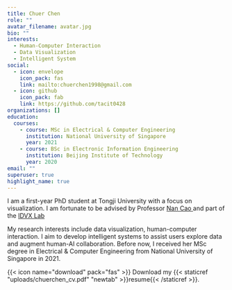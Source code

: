 ```yaml
---
title: Chuer Chen
role: ""
avatar_filename: avatar.jpg
bio: ""
interests:
  - Human-Computer Interaction
  - Data Visualization
  - Intelligent System
social:
  - icon: envelope
    icon_pack: fas
    link: mailto:chuerchen1998@gmail.com
  - icon: github
    icon_pack: fab
    link: https://github.com/tacit0428
organizations: []
education:
  courses:
    - course: MSc in Electrical & Computer Engineering
      institution: National University of Singapore
      year: 2021
    - course: BSc in Electronic Information Engineering
      institution: Beijing Institute of Technology
      year: 2020
email: ""
superuser: true
highlight_name: true
---
```

I﻿ am a first-year PhD student at Tongji University with a focus on visualization. I am fortunate to be advised by Professor [Nan Cao ](http://nancao.org/)and part of the [IDVX Lab](https://idvxlab.com/)

My research interests include data visualization, human-computer interaction. I aim to develop intelligent systems to assist users explore data and augment human-AI collaboration. Before now, I received her MSc degree in Electrical & Computer Engineering from National University of Singapore in 2021. 

{{< icon name="download" pack="fas" >}} Download my {{< staticref "uploads/chuerchen_cv.pdf" "newtab" >}}resume{{< /staticref >}}.
